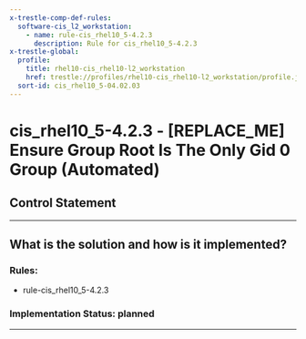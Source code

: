 ```yaml
---
x-trestle-comp-def-rules:
  software-cis_l2_workstation:
    - name: rule-cis_rhel10_5-4.2.3
      description: Rule for cis_rhel10_5-4.2.3
x-trestle-global:
  profile:
    title: rhel10-cis_rhel10-l2_workstation
    href: trestle://profiles/rhel10-cis_rhel10-l2_workstation/profile.json
  sort-id: cis_rhel10_5-04.02.03
---
```


# cis_rhel10_5-4.2.3 - \[REPLACE_ME\] Ensure Group Root Is The Only Gid 0 Group (Automated)

## Control Statement

______________________________________________________________________

## What is the solution and how is it implemented?

<!-- For implementation status enter one of: implemented, partial, planned, alternative, not-applicable -->

<!-- Note that the list of rules under ### Rules: is read-only and changes will not be captured after assembly to JSON -->

<!-- Add control implementation description here for control: cis_rhel10_5-4.2.3 -->

### Rules:

  - rule-cis_rhel10_5-4.2.3

### Implementation Status: planned

______________________________________________________________________
